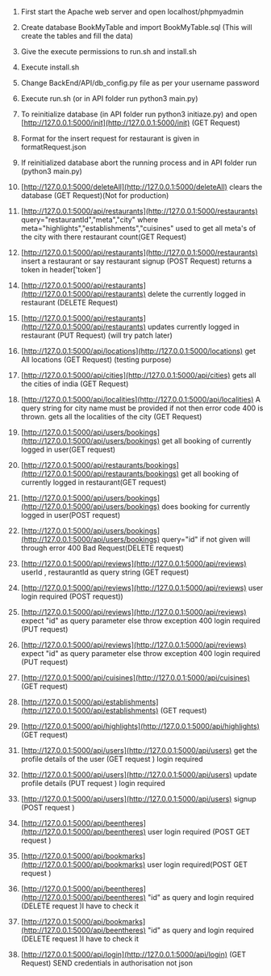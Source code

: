 1. First start the Apache web server and open localhost/phpmyadmin
2. Create database BookMyTable and import BookMyTable.sql (This will create the tables and fill the data)
3. Give the execute permissions to run.sh and install.sh
4. Execute install.sh
5. Change BackEnd/API/db_config.py file as per your username password
6. Execute run.sh (or in API folder run python3 main.py)

7. To reinitialize database (in API folder run python3 initiaze.py) and open [http://127.0.0.1:5000/init](http://127.0.0.1:5000/init) (GET Request)

8. Format for the insert request for restaurant is given in formatRequest.json

9. If reinitialized database abort the running process and in API folder run (python3 main.py)

10. [http://127.0.0.1:5000/deleteAll](http://127.0.0.1:5000/deleteAll) clears the database (GET Request)(Not for production)

11. [http://127.0.0.1:5000/api/restaurants](http://127.0.0.1:5000/restaurants) query="restaurantId","meta","city"
    where meta="highlights","establishments","cuisines" used to get all meta's of the city with there restaurant count(GET Request)

12. [http://127.0.0.1:5000/api/restaurants](http://127.0.0.1:5000/restaurants) insert a restaurant or say restaurant signup (POST Request) returns a token in header['token']

14) [http://127.0.0.1:5000/api/restaurants](http://127.0.0.1:5000/api/restaurants) delete the currently logged in restaurant (DELETE Request)

15) [http://127.0.0.1:5000/api/restaurants](http://127.0.0.1:5000/api/restaurants) updates currently logged in restaurant (PUT Request) (will try patch later)

16) [http://127.0.0.1:5000/api/locations](http://127.0.0.1:5000/locations) get All locations (GET Request) (testing purpose)

17) [http://127.0.0.1:5000/api/cities](http://127.0.0.1:5000/api/cities) gets all the cities of india (GET Request)

18) [http://127.0.0.1:5000/api/localities](http://127.0.0.1:5000/api/localities) A query string for city name must be provided if not then error code 400 is thrown. gets all the localities of the city (GET Request)

19) [http://127.0.0.1:5000/api/users/bookings](http://127.0.0.1:5000/api/users/bookings) get all booking of currently logged in user(GET request)

20) [http://127.0.0.1:5000/api/restaurants/bookings](http://127.0.0.1:5000/api/restaurants/bookings) get all booking of currently logged in restaurant(GET request)

21) [http://127.0.0.1:5000/api/users/bookings](http://127.0.0.1:5000/api/users/bookings) does booking for currently logged in user(POST request)

22) [http://127.0.0.1:5000/api/users/bookings](http://127.0.0.1:5000/api/users/bookings) query="id" if not given will through error 400 Bad Request(DELETE request)

23) [http://127.0.0.1:5000/api/reviews](http://127.0.0.1:5000/api/reviews) userId , restaurantId as query string (GET request)

24) [http://127.0.0.1:5000/api/reviews](http://127.0.0.1:5000/api/reviews) user login required (POST request))

25) [http://127.0.0.1:5000/api/reviews](http://127.0.0.1:5000/api/reviews) expect "id" as query parameter else throw exception 400 login required (PUT request)

26) [http://127.0.0.1:5000/api/reviews](http://127.0.0.1:5000/api/reviews) expect "id" as query parameter else throw exception 400 login required (PUT request)

27) [http://127.0.0.1:5000/api/cuisines](http://127.0.0.1:5000/api/cuisines) (GET request)

28) [http://127.0.0.1:5000/api/establishments](http://127.0.0.1:5000/api/establishments) (GET request)

29) [http://127.0.0.1:5000/api/highlights](http://127.0.0.1:5000/api/highlights) (GET request)

31. [http://127.0.0.1:5000/api/users](http://127.0.0.1:5000/api/users) get the profile details of the user (GET request ) login required

32. [http://127.0.0.1:5000/api/users](http://127.0.0.1:5000/api/users) update profile details (PUT request ) login required

33. [http://127.0.0.1:5000/api/users](http://127.0.0.1:5000/api/users) signup (POST request )

34. [http://127.0.0.1:5000/api/beentheres](http://127.0.0.1:5000/api/beentheres) user login required (POST GET request )

35. [http://127.0.0.1:5000/api/bookmarks](http://127.0.0.1:5000/api/bookmarks) user login required(POST GET request )

36. [http://127.0.0.1:5000/api/beentheres](http://127.0.0.1:5000/api/beentheres) "id" as query and login required (DELETE request )I have to check it

37. [http://127.0.0.1:5000/api/bookmarks](http://127.0.0.1:5000/api/beentheres) "id" as query and login required (DELETE request )I have to check it

38. [http://127.0.0.1:5000/api/login](http://127.0.0.1:5000/api/login) (GET Request) SEND credentials in authorisation not json
